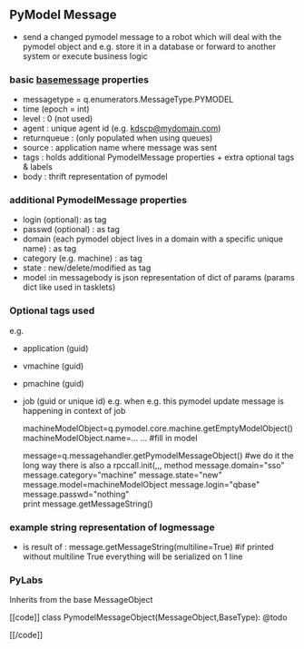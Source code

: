 [basemsg]: /pylabsdoc/#/Components/BaseMsg


## PyModel Message

* send a changed pymodel message to a robot which will deal with the pymodel object and e.g. store it in a database or forward to another system or execute business logic


### basic [basemessage][basemsg] properties

* messagetype = q.enumerators.MessageType.PYMODEL
* time (epoch = int)
* level : 0 (not used)
* agent : unique agent id (e.g. kdscp@mydomain.com)
* returnqueue : (only populated when using queues)
* source : application name where message was sent
* tags : holds additional PymodelMessage properties + extra optional tags & labels
* body : thrift representation of pymodel


### additional PymodelMessage properties

* login (optional): as tag
* passwd (optional) : as tag
* domain (each pymodel object lives in a domain with a specific unique name) : as tag
* category (e.g. machine) : as tag
* state : new/delete/modified as tag
* model :in messagebody is json representation of dict of params (params dict like used in tasklets)


### Optional tags used

e.g.
* application (guid)
* vmachine (guid)
* pmachine (guid)
* job (guid or unique id) e.g. when e.g. this pymodel update message is happening in context of job


    machineModelObject=q.pymodel.core.machine.getEmptyModelObject()
    machineModelObject.name=...
    ... #fill in model
    
    message=q.messagehandler.getPymodelMessageObject()
    #we do it the long way there is also a rpccall.init(,,, method
    message.domain="sso"
    message.category="machine"
    message.state="new"
    message.model=machineModelObject
    message.login="qbase"
    message.passwd="nothing"                    
    print message.getMessageString()


### example string representation of logmessage

* is result of : message.getMessageString(multiline=True)  #if printed without multiline True everything will be serialized on 1 line


### PyLabs

Inherits from the base MessageObject

[[code]]
class PymodelMessageObject(MessageObject,BaseType):
   @todo

[[/code]]
